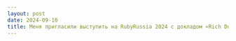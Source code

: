 ```yaml
---
layout: post
date: 2024-09-10
title: Меня пригласили выступить на RubyRussia 2024 с докладом «Rich Domain Model, бизнес-логика без БД».
---
```


